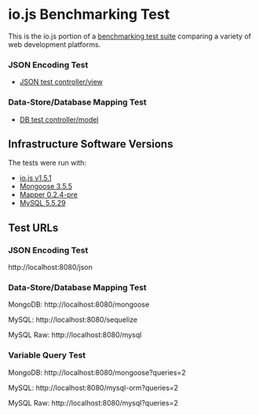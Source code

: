 # io.js Benchmarking Test

This is the io.js portion of a [benchmarking test suite](../) comparing a variety of web development platforms.

### JSON Encoding Test

* [JSON test controller/view](hello.js)

### Data-Store/Database Mapping Test

* [DB test controller/model](hello.js)

## Infrastructure Software Versions
The tests were run with:
* [io.js v1.5.1](http://iojs.org/)
* [Mongoose 3.5.5](http://mongoosejs.com/)
* [Mapper 0.2.4-pre](https://github.com/mgutz/mapper)
* [MySQL 5.5.29](https://dev.mysql.com/)

## Test URLs
### JSON Encoding Test

http://localhost:8080/json

### Data-Store/Database Mapping Test

MongoDB:
http://localhost:8080/mongoose

MySQL:
http://localhost:8080/sequelize

MySQL Raw:
http://localhost:8080/mysql

### Variable Query Test

MongoDB:
http://localhost:8080/mongoose?queries=2

MySQL:
http://localhost:8080/mysql-orm?queries=2

MySQL Raw:
http://localhost:8080/mysql?queries=2
